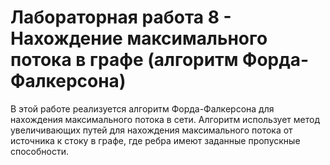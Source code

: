 # Лабораторная работа 8 - Нахождение максимального потока в графе (алгоритм Форда-Фалкерсона)
В этой работе реализуется алгоритм Форда-Фалкерсона для нахождения максимального потока в сети. Алгоритм использует метод увеличивающих путей для нахождения максимального потока от источника к стоку в графе, где ребра имеют заданные пропускные способности.